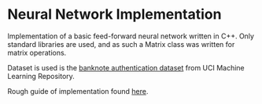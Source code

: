 # Neural Network Implementation

Implementation of a basic feed-forward neural network written in C++. Only standard libraries are used, and as such a Matrix class was written for matrix operations. 

Dataset is used is the  [banknote authentication dataset](http://archive.ics.uci.edu/ml/datasets/banknote+authentication) from UCI Machine Learning Repository.

Rough guide of implementation found [here](http://code-spot.co.za/2009/10/08/15-steps-to-implemented-a-neural-net/).


